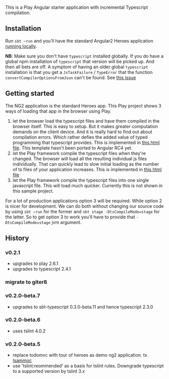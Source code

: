 This is a Play Angular starter application with incremental Typescript compilation.

## Installation
Run `sbt ~run` and you'll have the standard Angular2 Heroes application [running locally](http://localhost:9000/dashboard).  

**NB**: Make sure you don't have `typescript` installed globally. If you do have a global npm installation of `typescript` that version will be picked up. And then all bets are off.
A symptom of having an older global `typescript` installation is that you get a `JsTaskFailure` / `TypeError` that the function `convertCompilerOptionsFromJson` can't be found. See [this issue](https://github.com/joost-de-vries/play-angular2-typescript/issues/1)


## Getting started
The NG2 application is the standard Heroes app. 
This Play project shows 3 ways of loading that app in the browser using Play.  
1. let the browser load the typescript files and have them compiled in the browser itself. This is easy to setup. But it makes greater computation demands on the client device. And it is really hard to find out about compilation errors. Which rather defies the added value of typed programming that typescript provides. This is implemented in [this html file](app/views/index.scala.html). This template hasn't been ported to Angular RC4 yet.  
2. let the Play framework compile the typescript files when they're changed. The browser will load all the resulting individual js files individually. That can quickly lead to slow initial loading as the number of ts files of your application increases. This is implemented in [this html file](app/views/index1.scala.html)  
3. let the Play framework compile the typescript files into one single javascript file. This will load much quicker. Currently this is not shown in this sample project.

For a lot of production applications option 3 will be required. While option 2 is nicer for development. 
We can do both without changing our source code by using `sbt ~run` for the former and `sbt stage -DtsCompileMode=stage` for the latter. So to get option 3 to work you'll have to provide that `-DtsCompileMode=stage` jvm argument.


## History

### v0.2.1
- upgrades to play 2.6.1
- upgrades to typescript 2.4.1

### migrate to giter8

### v0.2.0-beta.7
- upgrades to sbt-typescript 0.3.0-beta.11 and hence typescript 2.3.0

### v0.2.0-beta.6
- uses tslint 4.0.2

### v0.2.0-beta.5
- replace todomvc with tour of heroes as demo ng2 application. tx [Isammoc](https://github.com/Isammoc)
- use 'tslint:reommended' as a basis for tslint rules. Downgrade typescript to a supported version by tslint 3.x
